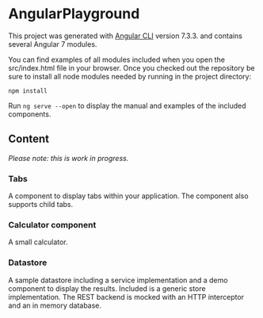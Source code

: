 # AngularPlayground

This project was generated with [Angular CLI](https://github.com/angular/angular-cli) version 7.3.3. and contains several Angular 7 modules.

You can find examples of all modules included when you open the src/index.html file in your browser. Once you checked out the repository be sure to install all node modules needed by running in the project directory:

``
npm install
``

Run 
``
ng serve --open
``
to display the manual and examples of the included components.

## Content

_Please note: this is work in progress._

### Tabs

A component to display tabs within your application. The component also supports child tabs.

### Calculator component

A small calculator.

### Datastore

A sample datastore including a service implementation and a demo component to display the results.
Included is a generic store implementation. The REST backend is mocked with an HTTP interceptor and
an in memory database.
